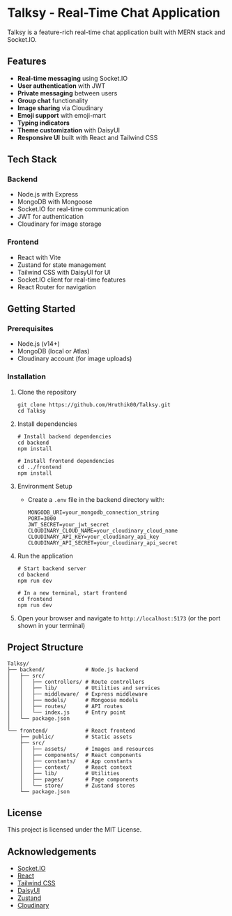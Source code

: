 # Talksy - Real-Time Chat Application

Talksy is a feature-rich real-time chat application built with MERN stack and Socket.IO.

## Features

- **Real-time messaging** using Socket.IO
- **User authentication** with JWT
- **Private messaging** between users
- **Group chat** functionality
- **Image sharing** via Cloudinary
- **Emoji support** with emoji-mart
- **Typing indicators**
- **Theme customization** with DaisyUI
- **Responsive UI** built with React and Tailwind CSS

## Tech Stack

### Backend
- Node.js with Express
- MongoDB with Mongoose
- Socket.IO for real-time communication
- JWT for authentication
- Cloudinary for image storage

### Frontend
- React with Vite
- Zustand for state management
- Tailwind CSS with DaisyUI for UI
- Socket.IO client for real-time features
- React Router for navigation

## Getting Started

### Prerequisites
- Node.js (v14+)
- MongoDB (local or Atlas)
- Cloudinary account (for image uploads)

### Installation

1. Clone the repository
   ```
   git clone https://github.com/Hruthik00/Talksy.git
   cd Talksy
   ```

2. Install dependencies
   ```
   # Install backend dependencies
   cd backend
   npm install

   # Install frontend dependencies
   cd ../frontend
   npm install
   ```

3. Environment Setup
   - Create a `.env` file in the backend directory with:
     ```
     MONGODB_URI=your_mongodb_connection_string
     PORT=3000
     JWT_SECRET=your_jwt_secret
     CLOUDINARY_CLOUD_NAME=your_cloudinary_cloud_name
     CLOUDINARY_API_KEY=your_cloudinary_api_key
     CLOUDINARY_API_SECRET=your_cloudinary_api_secret
     ```

4. Run the application
   ```
   # Start backend server
   cd backend
   npm run dev

   # In a new terminal, start frontend
   cd frontend
   npm run dev
   ```

5. Open your browser and navigate to `http://localhost:5173` (or the port shown in your terminal)

## Project Structure

```
Talksy/
├── backend/             # Node.js backend
│   ├── src/
│   │   ├── controllers/ # Route controllers
│   │   ├── lib/         # Utilities and services
│   │   ├── middleware/  # Express middleware
│   │   ├── models/      # Mongoose models
│   │   ├── routes/      # API routes
│   │   └── index.js     # Entry point
│   └── package.json
│
└── frontend/            # React frontend
    ├── public/          # Static assets
    ├── src/
    │   ├── assets/      # Images and resources
    │   ├── components/  # React components
    │   ├── constants/   # App constants
    │   ├── context/     # React context
    │   ├── lib/         # Utilities
    │   ├── pages/       # Page components
    │   └── store/       # Zustand stores
    └── package.json
```

## License

This project is licensed under the MIT License.

## Acknowledgements

- [Socket.IO](https://socket.io/)
- [React](https://reactjs.org/)
- [Tailwind CSS](https://tailwindcss.com/)
- [DaisyUI](https://daisyui.com/)
- [Zustand](https://github.com/pmndrs/zustand)
- [Cloudinary](https://cloudinary.com/) 